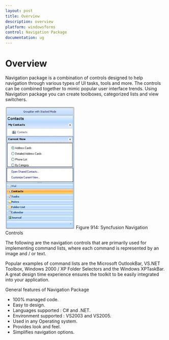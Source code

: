 ```yaml
---
layout: post
title: Overview
description: overview
platform: windowsforms
control: Navigation Package
documentation: ug
---
```


# Overview

Navigation package is a combination of controls designed to help navigation through various types of UI tasks, tools and more. 
The controls can be combined together to mimic popular user interface trends. Using Navigation package you can create toolboxes,
categorized lists and view switchers.

 ![](Overview_images/Overview_img1.jpeg) 
Figure 914: Syncfusion Navigation Controls

The following are the navigation controls that are primarily used for implementing command lists, where each command is 
represented by an image and / or text. 

Popular examples of command lists are the Microsoft OutlookBar, VS.NET Toolbox, Windows 2000 / XP Folder Selectors and the 
Windows XPTaskBar. A great design time experience ensures the toolkit to be easily integrated into your application.

General features of Navigation Package

* 100% managed code.
* Easy to design.
* Languages supported : C# and .NET.
* Environment supported : VS2003 and VS2005.
* Used in any Operating system.
* Provides look and feel.
* Simplifies navigation options.








